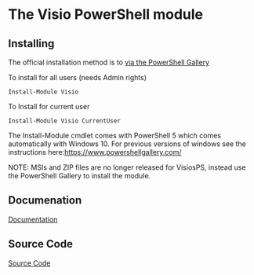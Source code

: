 # The Visio PowerShell module


## Installing

The official installation method is to [via the PowerShell Gallery](https://www.powershellgallery.com/packages/Visio/)

To install for all users (needs Admin rights)

    Install-Module Visio
    
To Install for current user

    Install-Module Visio CurrentUser

The Install-Module cmdlet comes with PowerShell 5 which comes automatically with Windows 10. For previous versions of windows see the instructions here:https://www.powershellgallery.com/


NOTE: MSIs and ZIP files are no longer released for VisiosPS, instead use the PowerShell Gallery to install the module.


## Documenation

[Documentation](https://github.com/saveenr/VisioPowerShell/wiki)

## Source Code

[Source Code](https://github.com/saveenr/VisioAutomation)
